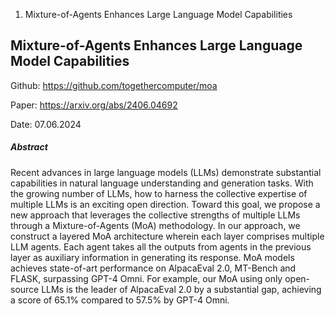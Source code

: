 1. Mixture-of-Agents Enhances Large Language Model Capabilities

## Mixture-of-Agents Enhances Large Language Model Capabilities

Github: https://github.com/togethercomputer/moa

Paper: https://arxiv.org/abs/2406.04692

Date: 07.06.2024

##### Abstract
Recent advances in large language models (LLMs) demonstrate substantial capabilities in natural language understanding and generation tasks. With the growing number of LLMs, how to harness the collective expertise of multiple LLMs is an exciting open direction. Toward this goal, we propose a new approach that leverages the collective strengths of multiple LLMs through a Mixture-of-Agents (MoA) methodology. In our approach, we construct a layered MoA architecture wherein each layer comprises multiple LLM agents. Each agent takes all the outputs from agents in the previous layer as auxiliary information in generating its response. MoA models achieves state-of-art performance on AlpacaEval 2.0, MT-Bench and FLASK, surpassing GPT-4 Omni. For example, our MoA using only open-source LLMs is the leader of AlpacaEval 2.0 by a substantial gap, achieving a score of 65.1% compared to 57.5% by GPT-4 Omni.
